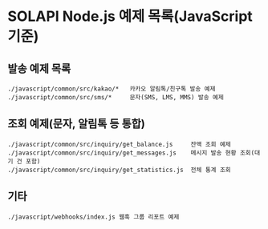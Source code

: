 # SOLAPI Node.js 예제 목록(JavaScript 기준)

## 발송 예제 목록

```
./javascript/common/src/kakao/*   카카오 알림톡/친구톡 발송 예제
./javascript/common/src/sms/*     문자(SMS, LMS, MMS) 발송 예제
```

## 조회 예제(문자, 알림톡 등 통합)

```
./javascript/common/src/inquiry/get_balance.js     잔액 조회 예제
./javascript/common/src/inquiry/get_messages.js    메시지 발송 현황 조회(대기 건 포함)
./javascript/common/src/inquiry/get_statistics.js  전체 통계 조회
```

## 기타

```
./javascript/webhooks/index.js 웹훅 그룹 리포트 예제
```